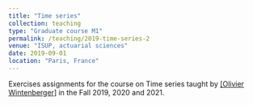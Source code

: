 ```yaml
---
title: "Time series"
collection: teaching
type: "Graduate course M1"
permalink: /teaching/2019-time-series-2
venue: "ISUP, actuarial sciences"
date: 2019-09-01
location: "Paris, France"
---
```


Exercises assignments for the course on Time series taught by [[Olivier Wintenberger]](http://wintenberger.fr/index.html) in the Fall 2019, 2020 and 2021.


